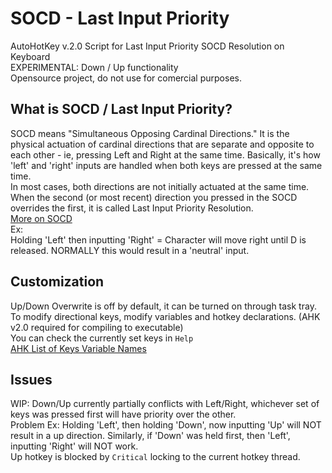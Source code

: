 # SOCD - Last Input Priority
AutoHotKey v.2.0 Script for Last Input Priority SOCD Resolution on Keyboard  
EXPERIMENTAL: Down / Up functionality  
Opensource project, do not use for comercial purposes.  

## What is SOCD / Last Input Priority?
SOCD means "Simultaneous Opposing Cardinal Directions." It is the physical actuation of cardinal directions that are separate and opposite to each other - ie, pressing Left and Right at the same time. Basically, it's how 'left' and  'right' inputs are handled when both keys are pressed at the same time.  
In most cases, both directions are not initially actuated at the same time. When the second (or most recent) direction you pressed in the SOCD overrides the first, it is called Last Input Priority Resolution.  
[More on SOCD](https://www.hitboxarcade.com/blogs/support/what-is-socd)  
Ex:  
Holding 'Left' then inputting 'Right' = Character will move right until D is released. NORMALLY this would result in a 'neutral' input.   


## Customization
Up/Down Overwrite is off by default, it can be turned on through task tray.  
To modify directional keys, modify variables and hotkey declarations. (AHK v2.0 required for compiling to executable)  
You can check the currently set keys in `Help`  
[AHK List of Keys Variable Names](https://www.autohotkey.com/docs/v1/KeyList.htm#keyboard)  

## Issues
WIP: Down/Up currently partially conflicts with Left/Right, whichever set of keys was pressed first will have priority over the other.  
Problem Ex: 
Holding 'Left', then holding 'Down', now inputting 'Up' will NOT result in a up direction. Similarly, if 'Down' was held first, then 'Left', inputting 'Right' will NOT work.  
Up hotkey is blocked by `Critical` locking to the current hotkey thread.

